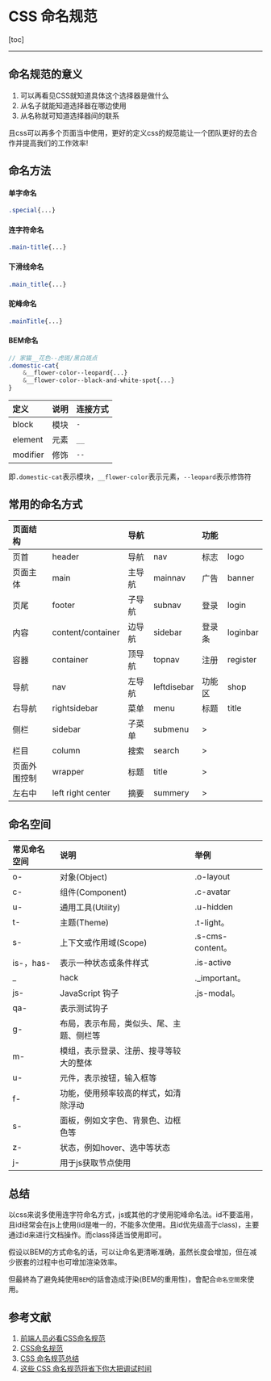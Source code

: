 <h1>CSS 命名规范</h1>

[toc]

---

## 命名规范的意义

1. 可以再看见CSS就知道具体这个选择器是做什么
2. 从名子就能知道选择器在哪边使用
3. 从名称就可知道选择器间的联系

且css可以再多个页面当中使用，更好的定义css的规范能让一个团队更好的去合作并提高我们的工作效率!

## 命名方法

#### 单字命名

```css
.special{...}
```

#### 连字符命名

```css
.main-title{...}
```

#### 下滑线命名

```css
.main_title{...}
```

#### 驼峰命名

```css
.mainTitle{...}
```

#### BEM命名

```scss
// 家猫__花色--虎斑/黑白斑点
.domestic-cat{
    &__flower-color--leopard{...}
    &__flower-color--black-and-white-spot{...}
}
```

| 定义     | 说明 | 连接方式 |
| :------- | :--- | :------- |
| block    | 模块 | `-`      |
| element  | 元素 | `__`     |
| modifier | 修饰 | `--`     |

即`.domestic-cat`表示模块，`__flower-color`表示元素，`--leopard`表示修饰符

## 常用的命名方式

| 页面结构     |                   | 导航   |             | 功能   |          |
| :----------- | :---------------- | :----- | :---------- | :----- | :------- |
| 页首         | header            | 导航   | nav         | 标志   | logo     |
| 页面主体     | main              | 主导航 | mainnav     | 广告   | banner   |
| 页尾         | footer            | 子导航 | subnav      | 登录   | login    |
| 内容         | content/container | 边导航 | sidebar     | 登录条 | loginbar |
| 容器         | container         | 顶导航 | topnav      | 注册   | register |
| 导航         | nav               | 左导航 | leftdisebar | 功能区 | shop     |
| 右导航       | rightsidebar      | 菜单   | menu        | 标题   | title    |
| 侧栏         | sidebar           | 子菜单 | submenu     | >      |          |
| 栏目         | column            | 搜索   | search      | >      |          |
| 页面外围控制 | wrapper           | 标题   | title       | >      |          |
| 左右中       | left right center | 摘要   | summery     | >      |          |

## 命名空间

| 常见命名空间 | 说明                                     | 举例             |
| :----------- | :--------------------------------------- | :--------------- |
| o-           | 对象(Object)                             | .o-layout        |
| c-           | 组件(Component)                          | .c-avatar        |
| u-           | 通用工具(Utility)                        | .u-hidden        |
| t-           | 主题(Theme)                              | .t-light。       |
| s-           | 上下文或作用域(Scope)                    | .s-cms-content。 |
| is-，has-    | 表示一种状态或条件样式                   | .is-active       |
| _            | hack                                     | ._important。    |
| js-          | JavaScript 钩子                          | .js-modal。      |
| qa-          | 表示测试钩子                             |
| g-           | 布局，表示布局，类似头、尾、主题、侧栏等 |
| m-           | 模组，表示登录、注册、搜寻等较大的整体   |
| u-           | 元件，表示按钮，输入框等                 |
| f-           | 功能，使用频率较高的样式，如清除浮动     |
| s-           | 面板，例如文字色、背景色、边框色等       |
| z-           | 状态，例如hover、选中等状态              |
| j-           | 用于js获取节点使用                       |

## 总结

以css来说多使用连字符命名方式，js或其他的才使用驼峰命名法。id不要滥用，且id经常会在js上使用(id是唯一的，不能多次使用。且id优先级高于class)，主要通过id来进行文档操作。而class择适当使用即可。

假设以BEM的方式命名的话，可以让命名更清晰准确，虽然长度会增加，但在减少嵌套的过程中也可增加渲染效率。

但最終為了避免純使用`BEM`的話會造成汙染(BEM的重用性)，會配合`命名空間`來使用。

## 参考文献

1. [前端人员必看CSS命名规范](https://www.itread01.com/articles/1489384810.html)
2. [CSS命名规范](https://codertw.com/%E5%89%8D%E7%AB%AF%E9%96%8B%E7%99%BC/182219/)
3. [CSS 命名规范总结](https://jiandanxinli.github.io/2016-08-11.html)
4. [这些 CSS 命名规范将省下你大把调试时间](https://juejin.im/post/5a6c5881518825733201daf7)